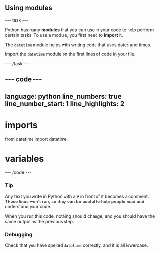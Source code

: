 <h2 class="c-project-heading--task">Using modules</h2>

--- task ---

Python has many **modules** that you can use in your code to help perform certain tasks. To use a module, you first need to **import** it. 

The `datetime` module helps with writing code that uses dates and times.

Import the `datetime` module on the first lines of code in your file.

--- /task ---

--- code ---
---
language: python
line_numbers: true
line_number_start: 1
line_highlights: 2
---
# imports
from datetime import datetime

# variables
--- /code ---

<div class="c-project-callout c-project-callout--tip">

### Tip

Any text you write in Python with a `#` in front of it becomes a comment. These lines won't run, so they can be useful to help people read and understand your code.

</div>

When you run this code, nothing should change, and you should have the same output as the previous step.

<div class="c-project-callout c-project-callout--debug">

### Debugging

Check that you have spelled `datetime` correctly, and it is all lowercase.

</div>
